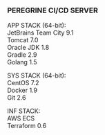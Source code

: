 ### PEREGRINE CI/CD SERVER  

APP STACK (64-bit):  
JetBrains Team City 9.1  
Tomcat 7.0  
Oracle JDK 1.8  
Gradle 2.9  
Golang 1.5  

SYS STACK (64-bit):  
	CentOS 7.2  
	Docker 1.9  
	Git 2.6  

INF STACK:  
	AWS ECS  
	Terraform 0.6
	
